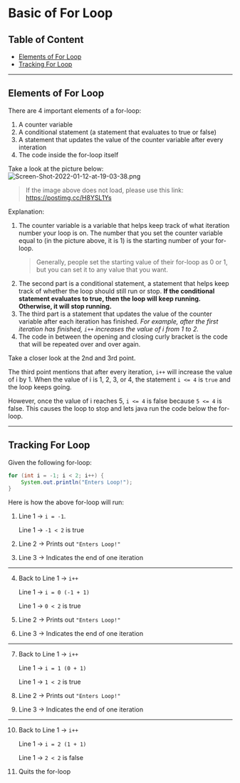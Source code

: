 # Basic of For Loop

## Table of Content

- [Elements of For Loop](#elements-of-for-loop)
- [Tracking For Loop](#tracking-for-loop)

---

## Elements of For Loop

There are 4 important elements of a for-loop:

1. A counter variable
2. A conditional statement (a statement that evaluates to true or false)
3. A statement that updates the value of the counter variable after every interation
4. The code inside the for-loop itself

Take a look at the picture below:
![Screen-Shot-2022-01-12-at-19-03-38.png](https://i.postimg.cc/kG8Lf7L8/Screen-Shot-2022-01-12-at-19-03-38.png)

> If the image above does not load, please use this link: https://postimg.cc/H8YSL1Ys

Explanation:

1. The counter variable is a variable that helps keep track of what iteration number your loop is on. The number that you set the counter variable equal to (in the picture above, it is 1) is the starting number of your for-loop.
   > Generally, people set the starting value of their for-loop as 0 or 1, but you can set it to any value that you want.
2. The second part is a conditional statement, a statement that helps keep track of whether the loop should still run or stop. **If the conditional statement evaluates to true, then the loop will keep running. Otherwise, it will stop running.**
3. The third part is a statement that updates the value of the counter variable after each iteration has finished. _For example, after the first iteration has finished, `i++` increases the value of i from 1 to 2._
4. The code in between the opening and closing curly bracket is the code that will be repeated over and over again.

Take a closer look at the 2nd and 3rd point.

The third point mentions that after every iteration, `i++` will increase the value of i by 1. When the value of i is 1, 2, 3, or 4, the statement `i <= 4` is `true` and the loop keeps going.

However, once the value of i reaches 5, `i <= 4` is false because `5 <= 4` is false. This causes the loop to stop and lets java run the code below the for-loop.

---

## Tracking For Loop

Given the following for-loop:

```java
for (int i = -1; i < 2; i++) {
    System.out.println("Enters Loop!");
}
```

Here is how the above for-loop will run:

1. Line 1 -> `i = -1`.

   Line 1 -> `-1 < 2` is true

2. Line 2 -> Prints out `"Enters Loop!"`
3. Line 3 -> Indicates the end of one iteration

---

4. Back to Line 1 -> `i++`

   Line 1 -> `i = 0 (-1 + 1)`

   Line 1 -> `0 < 2` is true

5. Line 2 -> Prints out `"Enters Loop!"`
6. Line 3 -> Indicates the end of one iteration

---

7. Back to Line 1 -> `i++`

   Line 1 -> `i = 1 (0 + 1)`

   Line 1 -> `1 < 2` is true

8. Line 2 -> Prints out `"Enters Loop!"`
9. Line 3 -> Indicates the end of one iteration

---

10. Back to Line 1 -> `i++`

    Line 1 -> `i = 2 (1 + 1)`

    Line 1 -> `2 < 2` is false

11. Quits the for-loop
